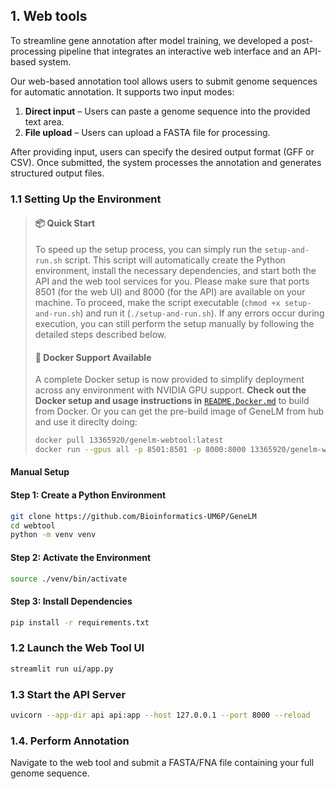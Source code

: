 ## 1. Web tools

To streamline gene annotation after model training, we developed a post-processing pipeline that integrates an interactive web interface and an API-based system.

Our web-based annotation tool allows users to submit genome sequences for automatic annotation. It supports two input modes: 
1. **Direct input** – Users can paste a genome sequence into the provided text area.
2. **File upload** – Users can upload a FASTA file for processing.

After providing input, users can specify the desired output format (GFF or CSV). Once submitted, the system processes the annotation and generates structured output files.

### 1.1 Setting Up the Environment

> #### 📦 **Quick Start**
> To speed up the setup process, you can simply run the `setup-and-run.sh` script. This script will automatically create the Python environment, install the necessary dependencies, and start both the API and the web tool services for you. Please make sure that ports 8501 (for the web UI) and 8000 (for the API) are available on your machine. To proceed, make the script executable (`chmod +x setup-and-run.sh`) and run it (`./setup-and-run.sh`). If any errors occur during execution, you can still perform the setup manually by following the detailed steps described below.
>
> #### 🐳 **Docker Support Available**
> A complete Docker setup is now provided to simplify deployment across any environment with NVIDIA GPU support.
>  **Check out the Docker setup and usage instructions in** [`README.Docker.md`](./README.Docker.md) to build from Docker. Or you can get the pre-build image of GeneLM from hub and use it direclty doing:
> ```bash
> docker pull 13365920/genelm-webtool:latest
> docker run --gpus all -p 8501:8501 -p 8000:8000 13365920/genelm-webtool:latest
> ```

#### Manual Setup
#### Step 1: Create a Python Environment
```sh
git clone https://github.com/Bioinformatics-UM6P/GeneLM
cd webtool
python -m venv venv
```

#### Step 2: Activate the Environment
```sh
source ./venv/bin/activate
```

#### Step 3: Install Dependencies
```sh
pip install -r requirements.txt
```

### 1.2 Launch the Web Tool UI
```sh
streamlit run ui/app.py
```

### 1.3 Start the API Server
```sh
uvicorn --app-dir api api:app --host 127.0.0.1 --port 8000 --reload
```

### 1.4. Perform Annotation
Navigate to the web tool and submit a FASTA/FNA file containing your full genome sequence.